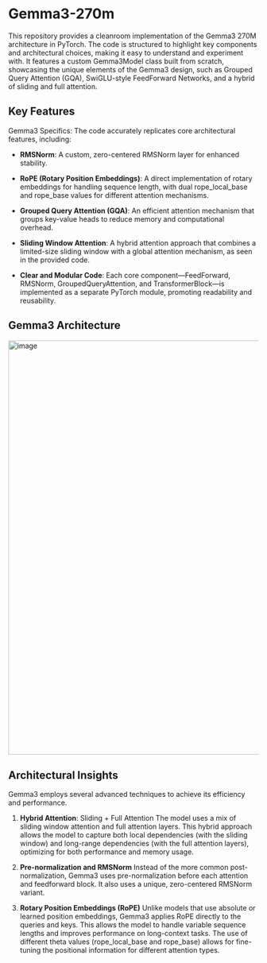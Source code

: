 # Gemma3-270m
This repository provides a cleanroom implementation of the Gemma3 270M architecture in PyTorch. The code is structured to highlight key components and architectural choices, making it easy to understand and experiment with. It features a custom Gemma3Model class built from scratch, showcasing the unique elements of the Gemma3 design, such as Grouped Query Attention (GQA), SwiGLU-style FeedForward Networks, and a hybrid of sliding and full attention.

## Key Features

Gemma3 Specifics: The code accurately replicates core architectural features, including:

- **RMSNorm**: A custom, zero-centered RMSNorm layer for enhanced stability.

- **RoPE (Rotary Position Embeddings)**: A direct implementation of rotary embeddings for handling sequence length, with dual rope_local_base and rope_base values for different attention mechanisms.

- **Grouped Query Attention (GQA)**: An efficient attention mechanism that groups key-value heads to reduce memory and computational overhead.

- **Sliding Window Attention**: A hybrid attention approach that combines a limited-size sliding window with a global attention mechanism, as seen in the provided code.

- **Clear and Modular Code**: Each core component—FeedForward, RMSNorm, GroupedQueryAttention, and TransformerBlock—is implemented as a separate PyTorch module, promoting readability and reusability.

## Gemma3 Architecture
<img width="1003" height="834" alt="image" src="https://github.com/user-attachments/assets/ac004b9b-5ec3-4c7d-b9e9-f80654153ae9" />


## Architectural Insights
Gemma3 employs several advanced techniques to achieve its efficiency and performance.

1. **Hybrid Attention**: Sliding + Full Attention
The model uses a mix of sliding window attention and full attention layers. This hybrid approach allows the model to capture both local dependencies (with the sliding window) and long-range dependencies (with the full attention layers), optimizing for both performance and memory usage.

2. **Pre-normalization and RMSNorm**
Instead of the more common post-normalization, Gemma3 uses pre-normalization before each attention and feedforward block. It also uses a unique, zero-centered RMSNorm variant.

3. **Rotary Position Embeddings (RoPE)**
Unlike models that use absolute or learned position embeddings, Gemma3 applies RoPE directly to the queries and keys. This allows the model to handle variable sequence lengths and improves performance on long-context tasks. The use of different theta values (rope_local_base and rope_base) allows for fine-tuning the positional information for different attention types.
